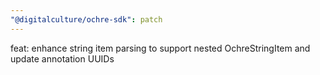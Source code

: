 ```yaml
---
"@digitalculture/ochre-sdk": patch
---
```


feat: enhance string item parsing to support nested OchreStringItem and update annotation UUIDs
